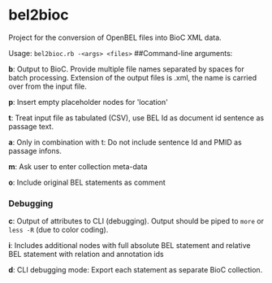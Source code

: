 # bel2bioc
Project for the conversion of OpenBEL files into BioC XML data.

Usage: 
`bel2bioc.rb -<args> <files>`
##Command-line arguments:

**b**: Output to BioC. Provide multiple file names separated by spaces for batch processing. Extension of the output files is .xml, the name is carried over from the input file.

**p**: Insert empty placeholder nodes for 'location'

**t**: Treat input file as tabulated (CSV), use BEL Id as document id
sentence as passage text.

**a**: Only in combination with t: Do not include sentence Id and PMID
as passage infons.

**m**: Ask user to enter collection meta-data

**o**: Include original BEL statements as comment

### Debugging

**c**: Output of attributes to CLI (debugging). Output should be piped to
   `more` or `less -R` (due to color coding).
   
**i**: Includes additional nodes with full absolute BEL statement and 
   relative BEL statement with relation and annotation ids
   
**d**: CLI debugging mode: Export each statement as separate BioC collection.

